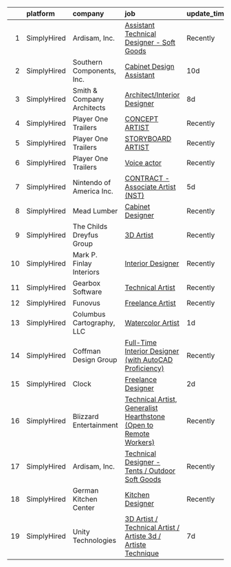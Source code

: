 

|    | platform    | company                    | job                                                                                                                                                                            | update_time   | location            |
|---:|:------------|:---------------------------|:-------------------------------------------------------------------------------------------------------------------------------------------------------------------------------|:--------------|:--------------------|
|  1 | SimplyHired | Ardisam, Inc.              | [Assistant Technical Designer - Soft Goods](https://www.simplyhired.com/job/jafiT_EcYBzGnOePu29f_8Ed396Mrh0zNYEUP8FnUnaTsDUh0gefLA?q=technical+artist)                         | Recently      | Cumberland, WI      |
|  2 | SimplyHired | Southern Components, Inc.  | [Cabinet Design Assistant](https://www.simplyhired.com/job/QlNNmtV7tpwLn7zHykwDgXuJq6L6JeHyMjhqRoWV4Dkan5_xOiKQjg?q=technical+artist)                                          | 10d           | Charleston, SC      |
|  3 | SimplyHired | Smith & Company Architects | [Architect/Interior Designer](https://www.simplyhired.com/job/ZDPJVRf2PLTkGoGCdhy9Q6ECQUuwgXbjDvw7A6FNC6cW8sz2UubjMw?q=technical+artist)                                       | 8d            | Stafford, TX        |
|  4 | SimplyHired | Player One Trailers        | [CONCEPT ARTIST](https://www.simplyhired.com/job/NHSymmraphyw8uHdSkV5Et_VVAdt0q4UIaYh_zD91KukT2nlM8P-Uw?q=technical+artist)                                                    | Recently      | Bellingham, WA      |
|  5 | SimplyHired | Player One Trailers        | [STORYBOARD ARTIST](https://www.simplyhired.com/job/WsM3HESh11erc7gbrwmB9wOuLc4G8EpuzkIDIBZRmQv2tJ5MIdyzZQ?q=technical+artist)                                                 | Recently      | Bellingham, WA      |
|  6 | SimplyHired | Player One Trailers        | [Voice actor](https://www.simplyhired.com/job/spDD-EJ3TjYBjE8eMRZ9eEmKaVlWQD6z3yRQeU5qhxOkgExTKczNWQ?q=technical+artist)                                                       | Recently      | Bellingham, WA      |
|  7 | SimplyHired | Nintendo of America Inc.   | [CONTRACT - Associate Artist (NST)](https://www.simplyhired.com/job/0dVpz0qOHEXqF3PkbNE6Hi5n4pRF0ne8uQpjGUlyjal0qyEgFQiWWA?q=technical+artist)                                 | 5d            | Redmond, WA         |
|  8 | SimplyHired | Mead Lumber                | [Cabinet Designer](https://www.simplyhired.com/job/FDC5kXVP7k2NtMzXz-anB75MbWASU9wjfyacIf56q67_rQAeSro0dA?q=technical+artist)                                                  | Recently      | Manhattan, KS       |
|  9 | SimplyHired | The Childs Dreyfus Group   | [3D Artist](https://www.simplyhired.com/job/sjnQqcQFCsZpkqRRhonESXu8y_aA9a2HU_MhVfdhlACNo1_SyNwkug?q=technical+artist)                                                         | Recently      | Remote +7 locations |
| 10 | SimplyHired | Mark P. Finlay Interiors   | [Interior Designer](https://www.simplyhired.com/job/ACgOSNiid54dHRncHMCwghe-aS3BcO9vqWd8eYePE-qHsahtdA-t3g?q=technical+artist)                                                 | Recently      | Southport, CT       |
| 11 | SimplyHired | Gearbox Software           | [Technical Artist](https://www.simplyhired.com/job/4fCUzym5ziWSq18kpDI9Hw_9wH1Y8tKMaD6xOZT4uNYV66WXmmIupA?q=technical+artist)                                                  | Recently      | Frisco, TX          |
| 12 | SimplyHired | Funovus                    | [Freelance Artist](https://www.simplyhired.com/job/wucjFvZG2JRNmwrYnLbwDVT3_DRVHLxMd8BzmWlUbytgTfm8cythdg?q=technical+artist)                                                  | Recently      | Remote              |
| 13 | SimplyHired | Columbus Cartography, LLC  | [Watercolor Artist](https://www.simplyhired.com/job/6hhJpCt5f7gZduCeD4jiW5udTNcMBGJ-fc8QyorNqf8K5bhDY9DUbg?q=technical+artist)                                                 | 1d            | Remote              |
| 14 | SimplyHired | Coffman Design Group       | [Full-Time Interior Designer (with AutoCAD Proficiency)](https://www.simplyhired.com/job/Xx7hJsbn6OIObeoohRD70Y4VdH0y_sC279UDSdlsem1MGWNh8Uj_rg?q=technical+artist)            | Recently      | Naples, FL          |
| 15 | SimplyHired | Clock                      | [Freelance Designer](https://www.simplyhired.com/job/azWYs328uYgHNKX-bkKPmNsHomI5rLTiqPqUyC8lxNooy1t91fr_RA?q=technical+artist)                                                | 2d            | Remote              |
| 16 | SimplyHired | Blizzard Entertainment     | [Technical Artist, Generalist Hearthstone (Open to Remote Workers)](https://www.simplyhired.com/job/zePbFEWdtfB5w9J14rTfMCux0Lpa5_ddo-UcSXGbZGe6I5z6Pkseqg?q=technical+artist) | Recently      | Salem, OR           |
| 17 | SimplyHired | Ardisam, Inc.              | [Technical Designer - Tents / Outdoor Soft Goods](https://www.simplyhired.com/job/EaaUY8P8CZC-jWtF3gBuBBAHyCWnw5U7xo5UZYeE6UCkveJkbwWE3A?q=technical+artist)                   | Recently      | Cumberland, WI      |
| 18 | SimplyHired | German Kitchen Center      | [Kitchen Designer](https://www.simplyhired.com/job/7XtCKGhQaOS2ohTq-db3ztXle3xZZdQIsEnCeiHeCR9Qu7DH2tFHNg?q=technical+artist)                                                  | Recently      | Seattle, WA         |
| 19 | SimplyHired | Unity Technologies         | [3D Artist / Technical Artist / Artiste 3d / Artiste Technique](https://www.simplyhired.com/job/jzHRl-QPaV15XhlQeQAqFgW8BMoTca6h71YZahDqw3z4VeieNs_t6w?q=technical+artist)     | 7d            | Austin, TX          |